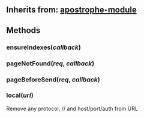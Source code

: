 ## Inherits from: [apostrophe-module](../apostrophe-module/index.html)

## Methods
### ensureIndexes(*callback*)

### pageNotFound(*req*, *callback*)

### pageBeforeSend(*req*, *callback*)

### local(*url*)
Remove any protocol, // and host/port/auth from URL
